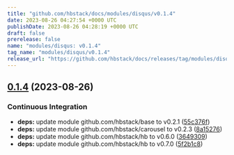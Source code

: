 ```yaml
---
title: "github.com/hbstack/docs/modules/disqus/v0.1.4"
date: 2023-08-26 04:27:54 +0000 UTC
publishDate: 2023-08-26 04:28:19 +0000 UTC
draft: false
prerelease: false
name: "modules/disqus: v0.1.4"
tag_name: "modules/disqus/v0.1.4"
release_url: "https://github.com/hbstack/docs/releases/tag/modules/disqus/v0.1.4"
---
```


## [0.1.4](https://github.com/hbstack/docs/compare/modules/disqus/v0.1.3...modules/disqus/v0.1.4) (2023-08-26)


### Continuous Integration

* **deps:** update module github.com/hbstack/base to v0.2.1 ([55c376f](https://github.com/hbstack/docs/commit/55c376f40eca361da634d1fb184ec83cb83fcab8))
* **deps:** update module github.com/hbstack/carousel to v0.2.3 ([8a15276](https://github.com/hbstack/docs/commit/8a15276f2b4e15a22c4b08c31d543904fb1fd3b7))
* **deps:** update module github.com/hbstack/hb to v0.6.0 ([3649309](https://github.com/hbstack/docs/commit/3649309db8a5aafc239ad24444bcc816798ea07c))
* **deps:** update module github.com/hbstack/hb to v0.7.0 ([5f2b1c8](https://github.com/hbstack/docs/commit/5f2b1c8c6df552cb530c1b328ccf58e169465fdb))
